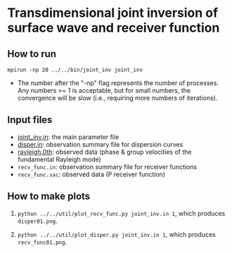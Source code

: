 # Transdimensional joint inversion of surface wave and receiver function

## How to run

`mpirun -np 20 ../../bin/joint_inv joint_inv`
* The number after the "-np" flag represents the number of processes. Any numbers >= 1 is acceptable, but for small numbers, the convergence will be slow (i.e., requiring more numbers of iterations).

## Input files

* [joint_inv.in](https://github.com/akuhara/SEIS_FILO/blob/master/sample/joint_inv/joint_inv.in): the main parameter file
* [disper.in](https://github.com/akuhara/SEIS_FILO/blob/master/sample/joint_inv/diaper.in): observation summary file for dispersion curves
* [rayleigh.0th](https://github.com/akuhara/SEIS_FILO/blob/master/sample/joint_inv/rayleigh.Oth): observed data (phase & group velocities of the fundamental Rayleigh mode)
* `recv_func.in`: observation summary file for receiver functions
* `recv_func.sac`: observed data (P receiver function)

## How to make plots

1. `python ../../util/plot_recv_func.py joint_inv.in 1`, which produces `disper01.png`.

2. `python ../../util/plot_disper.py joint_inv.in 1`, which produces `recv_func01.png`.
